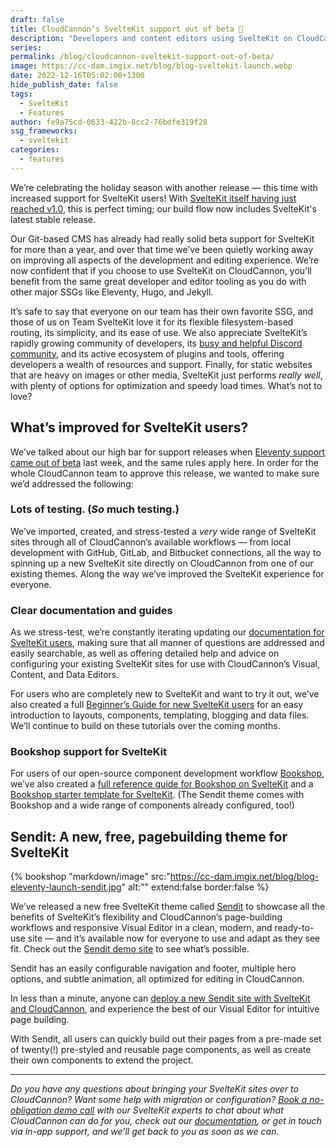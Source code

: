 ```yaml
---
draft: false
title: CloudCannon’s SvelteKit support out of beta 🎉
description: "Developers and content editors using SvelteKit on CloudCannon will now benefit from the same great tooling, tutorials, and documentation  as users of other major SSGs like Eleventy, Hugo, and Jekyll —\_as well as a free new theme!"
series:
permalink: /blog/cloudcannon-sveltekit-support-out-of-beta/
image: https://cc-dam.imgix.net/blog/blog-sveltekit-launch.webp
date: 2022-12-16T05:02:00+1300
hide_publish_date: false
tags:
  - SvelteKit
  - Features
author: fe9a75cd-0633-422b-8cc2-76bdfe319f28
ssg_frameworks: 
  - sveltekit
categories:
  - features
---
```

We’re celebrating the holiday season with another release — this time with increased support for SvelteKit users\! With [SvelteKit itself having just reached v1.0](https://svelte.dev/blog/announcing-sveltekit-1.0), this is perfect timing; our build flow now includes SvelteKit's latest stable release.&nbsp;

Our Git-based CMS has already had really solid beta support for SvelteKit for more than a year, and over that time we’ve been quietly working away on improving all aspects of the development and editing experience. We’re now confident that if you choose to use SvelteKit on CloudCannon, you’ll benefit from the same great developer and editor tooling as you do with other major SSGs like Eleventy, Hugo, and Jekyll.

It’s safe to say that everyone on our team has their own favorite SSG, and those of us on Team SvelteKit love it for its flexible filesystem-based routing, its simplicity, and its ease of use. We also appreciate SvelteKit’s rapidly growing community of developers, its [busy and helpful Discord community](https://svelte.dev/chat), and its active ecosystem of plugins and tools, offering developers a wealth of resources and support. Finally, for static websites that are heavy on images or other media, SvelteKit just performs *really well*, with plenty of options for optimization and speedy load times. What’s not to love?

## What’s improved for SvelteKit users?

We’ve talked about our high bar for support releases when [Eleventy support came out of beta](https://cloudcannon.com/blog/new-eleventy-features-a-new-theme-and-full-eleventy-support/) last week, and the same rules apply here. In order for the whole CloudCannon team to approve this release, we wanted to make sure we’d addressed the following:

### Lots of testing. (*So* much testing.)

We’ve imported, created, and stress-tested a *very* wide range of SvelteKit sites through all of CloudCannon’s available workflows — from local development with GitHub, GitLab, and Bitbucket connections, all the way to spinning up a new SvelteKit site directly on CloudCannon from one of our existing themes. Along the way we’ve improved the SvelteKit experience for everyone.

### Clear documentation and guides

As we stress-test, we’re constantly iterating updating our [documentation for SvelteKit users](https://cloudcannon.com/documentation/?ssg=SvelteKit), making sure that all manner of questions are addressed and easily searchable, as well as offering detailed help and advice on configuring your existing SvelteKit sites for use with CloudCannon’s Visual, Content, and Data Editors.

For users who are completely new to SvelteKit and want to try it out, we’ve also created a full [Beginner’s Guide for new SvelteKit users](/tutorials/sveltekit-beginner-tutorial/) for an easy introduction to layouts, components, templating, blogging and data files. We’ll continue to build on these tutorials over the coming months.

### Bookshop support for SvelteKit

For users of our open-source component development workflow [Bookshop](https://github.com/CloudCannon/bookshop), we’ve also created a [full reference guide for Bookshop on SvelteKit](https://github.com/CloudCannon/bookshop/blob/main/guides/sveltekit.adoc) and a [Bookshop starter template for SvelteKit](https://github.com/CloudCannon/sveltekit-bookshop-starter/). (The Sendit theme comes with Bookshop and a wide range of components already configured, too\!)

## Sendit: A new, free, pagebuilding theme for SvelteKit

{% bookshop "markdown/image" src:"https://cc-dam.imgix.net/blog/blog-eleventy-launch-sendit.jpg" alt:"" extend:false border:false %}

We’ve released a new free SvelteKit theme called [Sendit](https://cloudcannon.com/community/themes/sendit/) to showcase all the benefits of SvelteKit’s flexibility and CloudCannon’s page-building workflows and responsive Visual Editor in a clean, modern, and ready-to-use site — and it’s available now for everyone to use and adapt as they see fit. Check out the [Sendit demo site](https://pleasant-worm.cloudvent.net/) to see what’s possible.

Sendit has an easily configurable navigation and footer, multiple hero options, and subtle animation, all optimized for editing in CloudCannon.

In less than a minute, anyone can [deploy a new Sendit site with SvelteKit and CloudCannon](https://app.cloudcannon.com/register#sites/connect/github/CloudCannon/sendit-sveltekit-template), and experience the best of our Visual Editor for intuitive page building.

With Sendit, all users can quickly build out their pages from a pre-made set of twenty(\!) pre-styled and reusable page components, as well as create their own components to extend the project.

---

*Do you have any questions about bringing your SvelteKit sites over to CloudCannon? Want some help with migration or configuration? [Book a no-obligation demo call](https://cloudcannon.com/book-a-demo/) with our SvelteKit experts to chat about what CloudCannon can do for you, check out our [documentation](https://cloudcannon.com/documentation/?ssg=SvelteKit), or get in touch via in-app support, and we’ll get back to you as soon as we can.*